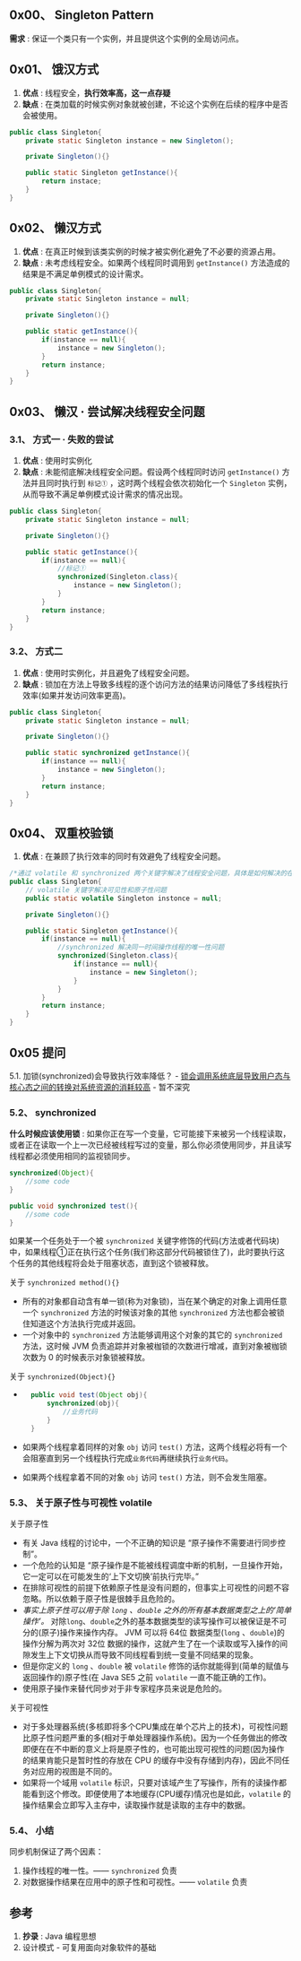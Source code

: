 ## 0x00、 Singleton Pattern

**需求** : 保证一个类只有一个实例，并且提供这个实例的全局访问点。

## 0x01、 饿汉方式

1. **优点** : 线程安全，**执行效率高，这一点存疑**
2. **缺点** : 在类加载的时候实例对象就被创建，不论这个实例在后续的程序中是否会被使用。

```java
public class Singleton{
    private static Singleton instance = new Singleton();

    private Singleton(){}

    public static Singleton getInstance(){
        return instace;
    }
}
```

## 0x02、 懒汉方式

1. **优点** : 在真正时候到该类实例的时候才被实例化避免了不必要的资源占用。
2. **缺点** : 未考虑线程安全。如果两个线程同时调用到 `getInstance()` 方法造成的结果是不满足单例模式的设计需求。

```java
public class Singleton{
    private static Singleton instance = null;

    private Singleton(){}

    public static getInstance(){
        if(instance == null){
            instance = new Singleton();
        } 
        return instance;
    }
}
```

## 0x03、 懒汉 · 尝试解决线程安全问题

### 3.1、 方式一 · 失败的尝试

1. **优点** : 使用时实例化
2. **缺点** : 未能彻底解决线程安全问题。假设两个线程同时访问 `getInstance()` 方法并且同时执行到 `标记①` ，这时两个线程会依次初始化一个 `Singleton` 实例，从而导致不满足单例模式设计需求的情况出现。

```java
public class Singleton{
    private static Singleton instance = null;

    private Singleton(){}

    public static getInstance(){
        if(instance == null){
            //标记①
            synchronized(Singleton.class){
                instance = new Singleton();
            }
        }
        return instance;
    }
}
```

### 3.2、 方式二

1. **优点** : 使用时实例化，并且避免了线程安全问题。
2. **缺点** : 锁加在方法上导致多线程的逐个访问方法的结果访问降低了多线程执行效率(如果并发访问效率更高)。

```java
public class Singleton{
    private static Singleton instance = null;

    private Singleton(){}

    public static synchronized getInstance(){
        if(instance == null){
            instance = new Singleton();
        }
        return instance;
    }
}
```

## 0x04、 双重校验锁

1. **优点** : 在兼顾了执行效率的同时有效避免了线程安全问题。

```java
/*通过 volatile 和 synchronized 两个关键字解决了线程安全问题，具体是如何解决的在第 5 小结详述*/
public class Singleton{
    // volatile 关键字解决可见性和原子性问题
    public static volatile Singleton instonce = null;

    private Singleton(){}

    public static Singleton getInstance(){
        if(instance == null){
            //synchronized 解决同一时间操作线程的唯一性问题
            synchronized(Singleton.class){
                if(instance == null){
                    instance = new Singleton();
                }
            }
        }
        return instance;
    }
}
```



## 0x05 提问
5.1. 加锁(synchronized)会导致执行效率降低？
    - [锁会调用系统底层导致用户态与核心态之间的转换对系统资源的消耗较高](https://www.cnblogs.com/paddix/p/5405678.html)
    - 暂不深究

### 5.2、 synchronized

**什么时候应该使用锁** : 如果你正在写一个变量，它可能接下来被另一个线程读取，或者正在读取一个上一次已经被线程写过的变量，那么你必须使用同步，并且读写线程都必须使用相同的监视锁同步。

```java
synchronized(Object){
    //some code
}

public void synchronized test(){
    //some code
}
```

如果某一个任务处于一个被 `synchronized` 关键字修饰的代码(方法或者代码块)中，如果线程①正在执行这个任务(我们称这部分代码被锁住了)，此时要执行这个任务的其他线程将会处于阻塞状态，直到这个锁被释放。

关于 `synchronized method(){}` 
- 所有的对象都自动含有单一锁(称为对象锁)，当在某个确定的对象上调用任意一个 `synchronized` 方法的时候该对象的其他 `synchronized` 方法也都会被锁住知道这个方法执行完成并返回。
- 一个对象中的 `synchronized` 方法能够调用这个对象的其它的 `synchronized` 方法，这时候 JVM 负责追踪并对象被枷锁的次数进行增减，直到对象被枷锁次数为 0 的时候表示对象锁被释放。

关于 `synchronized(Object){}` 

- ```java
    public void test(Object obj){
        synchronized(obj){
            //业务代码
        }
    }
    ```

- 如果两个线程拿着同样的对象 `obj` 访问 `test()` 方法，这两个线程必将有一个会阻塞直到另一个线程执行完成`业务代码`再继续执行`业务代码`。
- 如果两个线程拿着不同的对象 `obj` 访问 `test()` 方法，则不会发生阻塞。

### 5.3、 关于原子性与可视性 volatile

关于原子性

- 有关 Java 线程的讨论中，一个不正确的知识是 “原子操作不需要进行同步控制”。
- 一个危险的认知是 “原子操作是不能被线程调度中断的机制，一旦操作开始，它一定可以在可能发生的‘上下文切换’前执行完毕。”
- 在排除可视性的前提下依赖原子性是没有问题的，但事实上可视性的问题不容忽略。所以依赖于原子性是很棘手且危险的。
- *事实上原子性可以用于除 `long` 、`double` 之外的所有基本数据类型之上的‘简单操作’。* 对除`long`、`double`之外的基本数据类型的读写操作可以被保证是不可分的(原子)操作来操作内存。
JVM 可以将 64位 数据类型(`long` 、`double`)的操作分解为两次对 32位 数据的操作，这就产生了在一个读取或写入操作的间隙发生上下文切换从而导致不同线程看到统一变量不同结果的现象。
- 但是你定义的 `long` 、`double` 被 `volatile` 修饰的话你就能得到(简单的赋值与返回操作的)原子性(在 Java SE5 之前 `volatile` 一直不能正确的工作)。
- 使用原子操作来替代同步对于非专家程序员来说是危险的。

关于可视性
- 对于多处理器系统(多核即将多个CPU集成在单个芯片上的技术)，可视性问题比原子性问题严重的多(相对于单处理器操作系统)。因为一个任务做出的修改即便在在不中断的意义上将是原子性的，也可能出现可视性的问题(因为操作的结果肯能只是暂时性的存放在 CPU 的缓存中没有存储到内存)，因此不同任务对应用的视图是不同的。
- 如果将一个域用 `volatile` 标识，只要对该域产生了写操作，所有的读操作都能看到这个修改。即便使用了本地缓存(CPU缓存)情况也是如此，`volatile` 的操作结果会立即写入主存中，读取操作就是读取的主存中的数据。

### 5.4、 小结
同步机制保证了两个因素：
1. 操作线程的唯一性。—— `synchronized` 负责
2. 对数据操作结果在应用中的原子性和可视性。—— `volatile` 负责

## 参考
1. **抄录** : Java 编程思想
2. 设计模式 - 可复用面向对象软件的基础